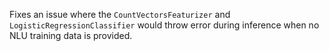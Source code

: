 Fixes an issue where the `CountVectorsFeaturizer` and `LogisticRegressionClassifier` would throw error during inference when no NLU training data is provided.